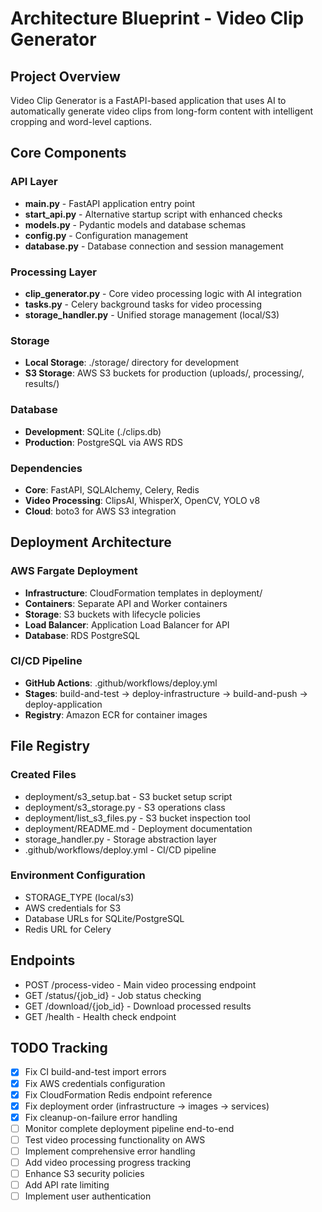 # Architecture Blueprint - Video Clip Generator

## Project Overview
Video Clip Generator is a FastAPI-based application that uses AI to automatically generate video clips from long-form content with intelligent cropping and word-level captions.

## Core Components

### API Layer
- **main.py** - FastAPI application entry point
- **start_api.py** - Alternative startup script with enhanced checks
- **models.py** - Pydantic models and database schemas
- **config.py** - Configuration management
- **database.py** - Database connection and session management

### Processing Layer
- **clip_generator.py** - Core video processing logic with AI integration
- **tasks.py** - Celery background tasks for video processing
- **storage_handler.py** - Unified storage management (local/S3)

### Storage
- **Local Storage**: ./storage/ directory for development
- **S3 Storage**: AWS S3 buckets for production (uploads/, processing/, results/)

### Database
- **Development**: SQLite (./clips.db)
- **Production**: PostgreSQL via AWS RDS

### Dependencies
- **Core**: FastAPI, SQLAlchemy, Celery, Redis
- **Video Processing**: ClipsAI, WhisperX, OpenCV, YOLO v8
- **Cloud**: boto3 for AWS S3 integration

## Deployment Architecture

### AWS Fargate Deployment
- **Infrastructure**: CloudFormation templates in deployment/
- **Containers**: Separate API and Worker containers
- **Storage**: S3 buckets with lifecycle policies
- **Load Balancer**: Application Load Balancer for API
- **Database**: RDS PostgreSQL

### CI/CD Pipeline
- **GitHub Actions**: .github/workflows/deploy.yml
- **Stages**: build-and-test → deploy-infrastructure → build-and-push → deploy-application
- **Registry**: Amazon ECR for container images

## File Registry

### Created Files
- deployment/s3_setup.bat - S3 bucket setup script
- deployment/s3_storage.py - S3 operations class
- deployment/list_s3_files.py - S3 bucket inspection tool
- deployment/README.md - Deployment documentation
- storage_handler.py - Storage abstraction layer
- .github/workflows/deploy.yml - CI/CD pipeline

### Environment Configuration
- STORAGE_TYPE (local/s3)
- AWS credentials for S3
- Database URLs for SQLite/PostgreSQL
- Redis URL for Celery

## Endpoints
- POST /process-video - Main video processing endpoint
- GET /status/{job_id} - Job status checking
- GET /download/{job_id} - Download processed results
- GET /health - Health check endpoint

## TODO Tracking
- [x] Fix CI build-and-test import errors  
- [x] Fix AWS credentials configuration
- [x] Fix CloudFormation Redis endpoint reference
- [x] Fix deployment order (infrastructure → images → services)
- [x] Fix cleanup-on-failure error handling
- [ ] Monitor complete deployment pipeline end-to-end
- [ ] Test video processing functionality on AWS
- [ ] Implement comprehensive error handling
- [ ] Add video processing progress tracking
- [ ] Enhance S3 security policies
- [ ] Add API rate limiting
- [ ] Implement user authentication 